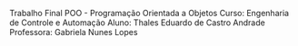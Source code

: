 Trabalho Final POO - Programação Orientada a Objetos
Curso: Engenharia de Controle e Automação
Aluno: Thales Eduardo de Castro Andrade 
Professora: Gabriela Nunes Lopes
